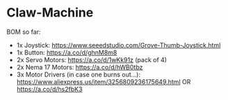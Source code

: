 # Claw-Machine

BOM so far:
- 1x Joystick: https://www.seeedstudio.com/Grove-Thumb-Joystick.html
- 1x Button: https://a.co/d/ghnM8m8
- 2x Servo Motors: https://a.co/d/1wKk91z (pack of 4)
- 2x Nema 17 Motors: https://a.co/d/hWB0tbz
- 3x Motor Drivers (in case one burns out...): https://www.aliexpress.us/item/3256809236175649.html OR https://a.co/d/hs2fbK3
